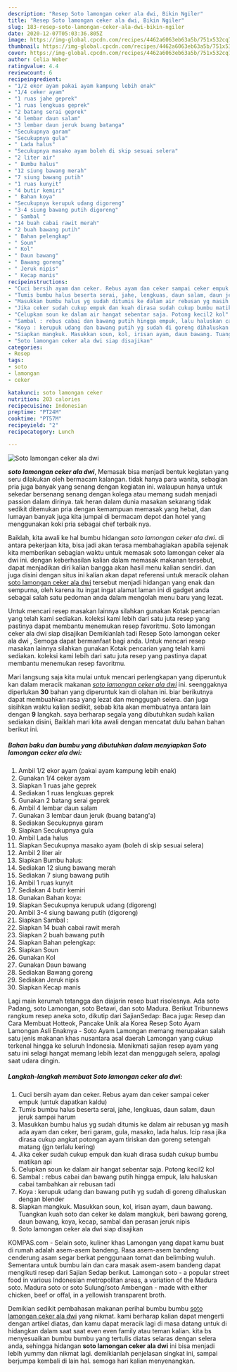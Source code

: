 ```yaml
---
description: "Resep Soto lamongan ceker ala dwi, Bikin Ngiler"
title: "Resep Soto lamongan ceker ala dwi, Bikin Ngiler"
slug: 183-resep-soto-lamongan-ceker-ala-dwi-bikin-ngiler
date: 2020-12-07T05:03:36.805Z
image: https://img-global.cpcdn.com/recipes/4462a6063eb63a5b/751x532cq70/soto-lamongan-ceker-ala-dwi-foto-resep-utama.jpg
thumbnail: https://img-global.cpcdn.com/recipes/4462a6063eb63a5b/751x532cq70/soto-lamongan-ceker-ala-dwi-foto-resep-utama.jpg
cover: https://img-global.cpcdn.com/recipes/4462a6063eb63a5b/751x532cq70/soto-lamongan-ceker-ala-dwi-foto-resep-utama.jpg
author: Celia Weber
ratingvalue: 4.4
reviewcount: 6
recipeingredient:
- "1/2 ekor ayam pakai ayam kampung lebih enak"
- "1/4 ceker ayam"
- "1 ruas jahe geprek"
- "1 ruas lengkuas geprek"
- "2 batang serai geprek"
- "4 lembar daun salam"
- "3 lembar daun jeruk buang batanga"
- "Secukupnya garam"
- "Secukupnya gula"
- " Lada halus"
- "Secukupnya masako ayam boleh di skip sesuai selera"
- "2 liter air"
- " Bumbu halus"
- "12 siung bawang merah"
- "7 siung bawang putih"
- "1 ruas kunyit"
- "4 butir kemiri"
- " Bahan koya"
- "Secukupnya kerupuk udang digoreng"
- "3-4 siung bawang putih digoreng"
- " Sambal "
- "14 buah cabai rawit merah"
- "2 buah bawang putih"
- " Bahan pelengkap"
- " Soun"
- " Kol"
- " Daun bawang"
- " Bawang goreng"
- " Jeruk nipis"
- " Kecap manis"
recipeinstructions:
- "Cuci bersih ayam dan ceker. Rebus ayam dan ceker sampai ceker empuk (untuk dapatkan kaldu)"
- "Tumis bumbu halus beserta serai, jahe, lengkuas, daun salam, daun jeruk sampai harum"
- "Masukkan bumbu halus yg sudah ditumis ke dalam air rebusan yg masih ada ayam dan ceker, beri garam, gula, masako, lada halus. Icip rasa jika dirasa cukup angkat potongan ayam tiriskan dan goreng setengah matang (jgn terlalu kering)"
- "Jika ceker sudah cukup empuk dan kuah dirasa sudah cukup bumbu matikan api"
- "Celupkan soun ke dalam air hangat sebentar saja. Potong kecil2 kol"
- "Sambal : rebus cabai dan bawang putih hingga empuk, lalu haluskan cabai tambahkan air rebusan tadi"
- "Koya : kerupuk udang dan bawang putih yg sudah di goreng dihaluskan dengan blender"
- "Siapkan mangkuk. Masukkan soun, kol, irisan ayam, daun bawang. Tuangkan kuah soto dan ceker ke dalam mangkuk, beri bawang goreng, daun bawang, koya, kecap, sambal dan perasan jeruk nipis"
- "Soto lamongan ceker ala dwi siap disajikan"
categories:
- Resep
tags:
- soto
- lamongan
- ceker

katakunci: soto lamongan ceker 
nutrition: 203 calories
recipecuisine: Indonesian
preptime: "PT24M"
cooktime: "PT57M"
recipeyield: "2"
recipecategory: Lunch

---
```



![Soto lamongan ceker ala dwi](https://img-global.cpcdn.com/recipes/4462a6063eb63a5b/751x532cq70/soto-lamongan-ceker-ala-dwi-foto-resep-utama.jpg)

<b><i>soto lamongan ceker ala dwi</i></b>, Memasak bisa menjadi bentuk kegiatan yang seru dilakukan oleh bermacam kalangan. tidak hanya para wanita, sebagian pria juga banyak yang senang dengan kegiatan ini. walaupun hanya untuk sekedar bersenang senang dengan kolega atau memang sudah menjadi passion dalam dirinya. tak heran dalam dunia masakan sekarang tidak sedikit ditemukan pria dengan kemampuan memasak yang hebat, dan lumayan banyak juga kita jumpai di bermacam depot dan hotel yang menggunakan koki pria sebagai chef terbaik nya.

Baiklah, kita awali ke hal bumbu hidangan <i>soto lamongan ceker ala dwi</i>. di antara pekerjaan kita, bisa jadi akan terasa membahagiakan apabila sejenak kita memberikan sebagian waktu untuk memasak soto lamongan ceker ala dwi ini. dengan keberhasilan kalian dalam memasak makanan tersebut, dapat menjadikan diri kalian bangga akan hasil menu kalian sendiri. dan juga disini dengan situs ini kalian akan dapat referensi untuk meracik olahan <u>soto lamongan ceker ala dwi</u> tersebut menjadi hidangan yang enak dan sempurna, oleh karena itu ingat ingat alamat laman ini di gadget anda sebagai salah satu pedoman anda dalam mengolah menu baru yang lezat.

Untuk mencari resep masakan lainnya silahkan gunakan Kotak pencarian yang telah kami sediakan. koleksi kami lebih dari satu juta resep yang pastinya dapat membantu menemukan resep favoritmu. Soto lamongan ceker ala dwi siap disajikan Demikianlah tadi Resep Soto lamongan ceker ala dwi , Semoga dapat bermanfaat bagi anda. Untuk mencari resep masakan lainnya silahkan gunakan Kotak pencarian yang telah kami sediakan. koleksi kami lebih dari satu juta resep yang pastinya dapat membantu menemukan resep favoritmu.


Mari langsung saja kita mulai untuk mencari perlengkapan yang diperuntuk kan dalam meracik makanan <u><i>soto lamongan ceker ala dwi</i></u> ini. seenggaknya diperlukan <b>30</b> bahan yang diperuntuk kan di olahan ini. biar berikutnya dapat membuahkan rasa yang lezat dan menggugah selera. dan juga sisihkan waktu kalian sedikit, sebab kita akan membuatnya antara lain dengan <b>9</b> langkah. saya berharap segala yang dibutuhkan sudah kalian sediakan disini, Baiklah mari kita awali dengan mencatat dulu bahan bahan berikut ini.

<!--inarticleads1-->

##### Bahan baku dan bumbu yang dibutuhkan dalam menyiapkan Soto lamongan ceker ala dwi:

1. Ambil 1/2 ekor ayam (pakai ayam kampung lebih enak)
1. Gunakan 1/4 ceker ayam
1. Siapkan 1 ruas jahe geprek
1. Sediakan 1 ruas lengkuas geprek
1. Gunakan 2 batang serai geprek
1. Ambil 4 lembar daun salam
1. Gunakan 3 lembar daun jeruk (buang batang&#39;a)
1. Sediakan Secukupnya garam
1. Siapkan Secukupnya gula
1. Ambil  Lada halus
1. Siapkan Secukupnya masako ayam (boleh di skip sesuai selera)
1. Ambil 2 liter air
1. Siapkan  Bumbu halus:
1. Sediakan 12 siung bawang merah
1. Sediakan 7 siung bawang putih
1. Ambil 1 ruas kunyit
1. Sediakan 4 butir kemiri
1. Gunakan  Bahan koya:
1. Siapkan Secukupnya kerupuk udang (digoreng)
1. Ambil 3-4 siung bawang putih (digoreng)
1. Siapkan  Sambal :
1. Siapkan 14 buah cabai rawit merah
1. Siapkan 2 buah bawang putih
1. Siapkan  Bahan pelengkap:
1. Siapkan  Soun
1. Gunakan  Kol
1. Gunakan  Daun bawang
1. Sediakan  Bawang goreng
1. Sediakan  Jeruk nipis
1. Siapkan  Kecap manis


Lagi main kerumah tetangga dan diajarin resep buat risolesnya. Ada soto Padang, soto Lamongan, soto Betawi, dan soto Madura. Berikut Tribunnews rangkum resep aneka soto, dikutip dari SajianSedap: Baca juga: Resep dan Cara Membuat Hotteok, Pancake Unik ala Korea Resep Soto Ayam Lamongan Asli Enaknya - Soto Ayam Lamongan memang merupakan salah satu jenis makanan khas nusantara asal daerah Lamongan yang cukup terkenal hingga ke seluruh Indonesia. Menikmati sajian resep ayam yang satu ini selagi hangat memang lebih lezat dan menggugah selera, apalagi saat udara dingin. 

<!--inarticleads2-->

##### Langkah-langkah membuat Soto lamongan ceker ala dwi:

1. Cuci bersih ayam dan ceker. Rebus ayam dan ceker sampai ceker empuk (untuk dapatkan kaldu)
1. Tumis bumbu halus beserta serai, jahe, lengkuas, daun salam, daun jeruk sampai harum
1. Masukkan bumbu halus yg sudah ditumis ke dalam air rebusan yg masih ada ayam dan ceker, beri garam, gula, masako, lada halus. Icip rasa jika dirasa cukup angkat potongan ayam tiriskan dan goreng setengah matang (jgn terlalu kering)
1. Jika ceker sudah cukup empuk dan kuah dirasa sudah cukup bumbu matikan api
1. Celupkan soun ke dalam air hangat sebentar saja. Potong kecil2 kol
1. Sambal : rebus cabai dan bawang putih hingga empuk, lalu haluskan cabai tambahkan air rebusan tadi
1. Koya : kerupuk udang dan bawang putih yg sudah di goreng dihaluskan dengan blender
1. Siapkan mangkuk. Masukkan soun, kol, irisan ayam, daun bawang. Tuangkan kuah soto dan ceker ke dalam mangkuk, beri bawang goreng, daun bawang, koya, kecap, sambal dan perasan jeruk nipis
1. Soto lamongan ceker ala dwi siap disajikan


KOMPAS.com - Selain soto, kuliner khas Lamongan yang dapat kamu buat di rumah adalah asem-asem bandeng. Rasa asem-asem bandeng cenderung asam segar berkat penggunaan tomat dan belimbing wuluh. Sementara untuk bumbu lain dan cara masak asem-asem bandeng dapat mengikuti resep dari Sajian Sedap berikut. Lamongan soto - a popular street food in various Indonesian metropolitan areas, a variation of the Madura soto. Madura soto or soto Sulung/soto Ambengan - made with either chicken, beef or offal, in a yellowish transparent broth. 

Demikian sedikit pembahasan makanan perihal bumbu bumbu <u>soto lamongan ceker ala dwi</u> yang nikmat. kami berharap kalian dapat mengerti dengan artikel diatas, dan kamu dapat meracik lagi di masa datang untuk di hidangkan dalam saat saat even even family atau teman kalian. kita bs menyesuaikan bumbu bumbu yang tertulis diatas selaras dengan selera anda, sehingga hidangan <b>soto lamongan ceker ala dwi</b> ini bisa menjadi lebih yummy dan nikmat lagi. demikianlah penjelasan singkat ini, sampai berjumpa kembali di lain hal. semoga hari kalian menyenangkan.
